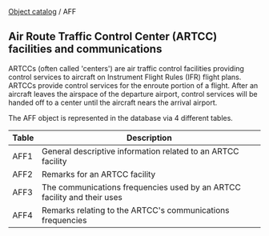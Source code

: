 [Object catalog](https://github.com/tlarsen7572/us_airspace_data#object-catalog) / AFF

## Air Route Traffic Control Center (ARTCC) facilities and communications

ARTCCs (often called 'centers') are air traffic control facilities providing control services to aircraft on Instrument Flight Rules (IFR) flight plans. ARTCCs provide control services for the enroute portion of a flight. After an aircraft leaves the airspace of the departure airport, control services will be handed off to a center until the aircraft nears the arrival airport.

The AFF object is represented in the database via 4 different tables.

|Table  |Description                                                            |
|-------|-----------------------------------------------------------------------|
|AFF1   |General descriptive information related to an ARTCC facility           |
|AFF2   |Remarks for an ARTCC facility                                          |
|AFF3   |The communications frequencies used by an ARTCC facility and their uses|
|AFF4   |Remarks relating to the ARTCC's communications frequencies             |

